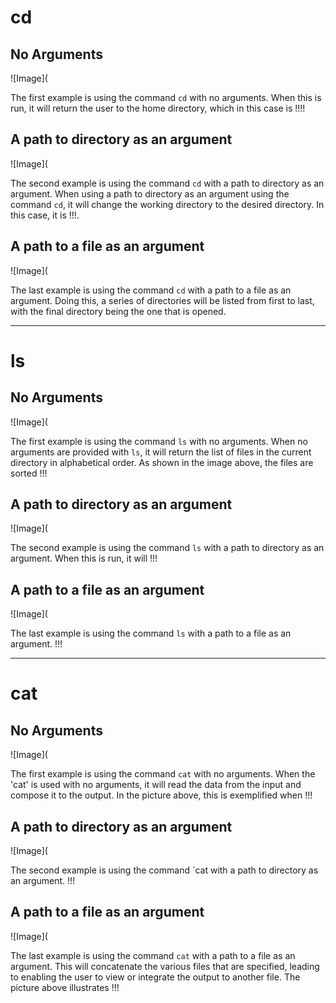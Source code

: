 # cd
## No Arguments
![Image](

The first example is using the command `cd` with no arguments. When this is run, it will return the user to the home directory, which in this case is !!!!

## A path to directory as an argument
![Image](

The second example is using the command `cd` with a path to directory as an argument. When using a path to directory as an argument using the command `cd`, it will change the working directory to the desired directory. In this case, it is !!!. 

## A path to a file as an argument
![Image](

The last example is using the command `cd` with a path to a file as an argument. Doing this, a series of directories will be listed from first to last, with the final directory being the one that is opened.

--------------------------------------------------------------------------------------------------------------------------------------------------------------------
# ls
## No Arguments
![Image](

The first example is using the command `ls` with no arguments. When no arguments are provided with `ls`, it will return the list of files in the current directory in alphabetical order. As shown in the image above, the files are sorted !!!

## A path to directory as an argument
![Image](

The second example is using the command `ls` with a path to directory as an argument. When this is run, it will !!!

## A path to a file as an argument
![Image](

The last example is using the command `ls` with a path to a file as an argument.  !!!

--------------------------------------------------------------------------------------------------------------------------------------------------------------------
# cat
## No Arguments
![Image](

The first example is using the command `cat` with no arguments. When the 'cat' is used with no arguments, it will read the data from the input and compose it to the output. In the picture above, this is exemplified when !!!

## A path to directory as an argument
![Image](

The second example is using the command `cat with a path to directory as an argument. !!!

## A path to a file as an argument
![Image](

The last example is using the command `cat` with a path to a file as an argument. This will concatenate the various files that are specified, leading to enabling the user to view or integrate the output to another file. The picture above illustrates !!!
